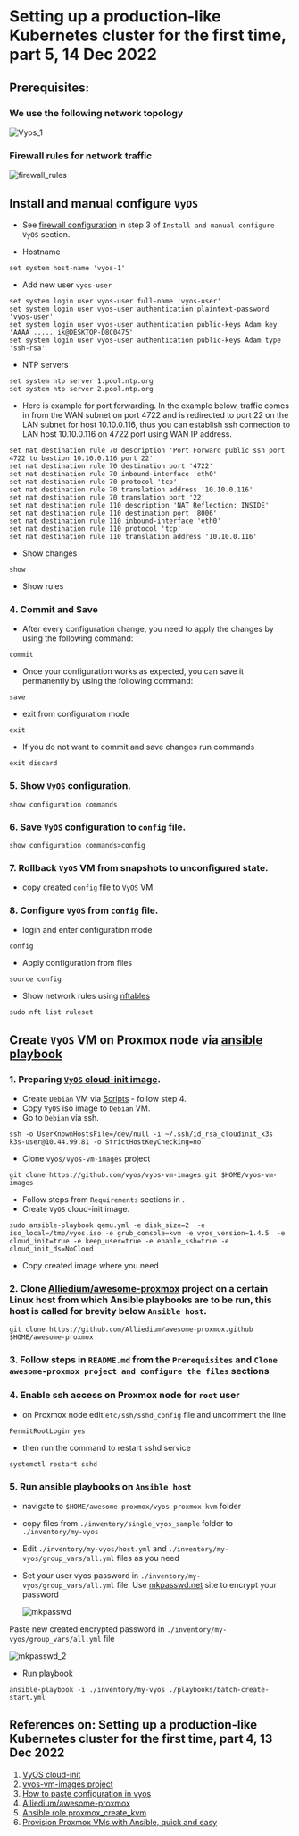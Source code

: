 # Setting up a production-like Kubernetes cluster for the first time, part 5, 14 Dec 2022

  ## Prerequisites: ##

  ### We use the following network topology
  ![Vyos_1](../38_setting_up_production_like_kubernetes_cluster_part_3_13-dec-2022/images/Vyos_1.png)

  ### Firewall rules for network traffic

  ![firewall_rules](../38_setting_up_production_like_kubernetes_cluster_part_3_13-dec-2022/images/firewall_rules.png)
  
  ## Install and manual configure `VyOS`
  
  * See [firewall configuration](../38_setting_up_production_like_kubernetes_cluster_part_3_13-dec-2022/README.md) in step 3 of `Install and manual configure VyOS` section.
   
  * Hostname
  
  ```
  set system host-name 'vyos-1'
  ```
  * Add new user `vyos-user`
  
  ```
  set system login user vyos-user full-name 'vyos-user'
  set system login user vyos-user authentication plaintext-password 'vyos-user'
  set system login user vyos-user authentication public-keys Adam key 'AAAA ..... ik@DESKTOP-D8C0475'
  set system login user vyos-user authentication public-keys Adam type 'ssh-rsa'
  ```

  * NTP servers
  
  ```
  set system ntp server 1.pool.ntp.org
  set system ntp server 2.pool.ntp.org
  ```

  * Here is example for port forwarding. In the example below, traffic comes in from the WAN subnet on port 4722 and is redirected to port 22 on the LAN subnet for host 10.10.0.116, thus you can establish ssh connection  to LAN host 10.10.0.116 on 4722 port using WAN IP address.
  
  ```
  set nat destination rule 70 description 'Port Forward public ssh port 4722 to bastion 10.10.0.116 port 22'
  set nat destination rule 70 destination port '4722'
  set nat destination rule 70 inbound-interface 'eth0'
  set nat destination rule 70 protocol 'tcp'
  set nat destination rule 70 translation address '10.10.0.116'
  set nat destination rule 70 translation port '22'
  set nat destination rule 110 description 'NAT Reflection: INSIDE'
  set nat destination rule 110 destination port '8006'
  set nat destination rule 110 inbound-interface 'eth0'
  set nat destination rule 110 protocol 'tcp'
  set nat destination rule 110 translation address '10.10.0.116'
  ```

  * Show changes
  
  ```
  show
  ```

  * Show rules

  ### 4. Commit and Save

  * After every configuration change, you need to apply the changes by using the following command:

  ```
  commit
  ```

  * Once your configuration works as expected, you can save it permanently by using the following command:
  
  ```
  save
  ```

  * exit from configuration mode
  
  ```
  exit
  ```

  * If you do not want to commit and save changes run commands
  
  ```
  exit discard
  ```

  ### 5. Show `VyOS` configuration.

  ```
  show configuration commands
  ```

  ### 6. Save `VyOS` configuration to `config` file.

  ```
  show configuration commands>config
  ```

  ### 7. Rollback `VyOS` VM from snapshots to unconfigured state.
  * copy created `config` file to `VyOS` VM 

  ### 8. Configure  `VyOS` from `config` file.

  * login and enter configuration mode
  
  ```
  config
  ```

  * Apply configuration from files
  
  ```
  source config
  ```

  * Show network rules using [nftables](https://wiki.nftables.org/wiki-nftables/index.php/Quick_reference-nftables_in_10_minutes)
  
  ```
  sudo nft list ruleset
  ```

## Create `VyOS` VM on Proxmox node via [ansible playbook](https://github.com/Alliedium/awesome-proxmox)
  
  ### 1. Preparing [`VyOS` cloud-init image](https://github.com/vyos/vyos-vm-images).

  * Create `Debian` VM via [Scripts](../29_k8s_setting_up_k3s_prod_like_configuring_opnsense_creating_k3s_nodes_part_2_10-nov-2022/README.md#4-use-these-awesome-linux-configtreemasterproxmox7cloud-init-scripts-for-create-vms-on-proxmox-read-the-readme-before-using-these-scripts-copy-the-configuration-and-adjust-it-to-match-your-case) - follow step 4.
  * Copy `VyOS` iso image to `Debian` VM.
  * Go to `Debian` via ssh.
  
  ```
  ssh -o UserKnownHostsFile=/dev/null -i ~/.ssh/id_rsa_cloudinit_k3s k3s-user@10.44.99.81 -o StrictHostKeyChecking=no
  ```
  
  * Clone `vyos/vyos-vm-images` project
  
  ```
  git clone https://github.com/vyos/vyos-vm-images.git $HOME/vyos-vm-images
  ```

  * Follow steps from `Requirements` sections in .
  * Create `VyOS` cloud-init image.
  
  ```
  sudo ansible-playbook qemu.yml -e disk_size=2  -e iso_local=/tmp/vyos.iso -e grub_console=kvm -e vyos_version=1.4.5  -e cloud_init=true -e keep_user=true -e enable_ssh=true -e cloud_init_ds=NoCloud
  ```
  * Copy created image where you need
  
  ### 2. Clone [Alliedium/awesome-proxmox](https://github.com/Alliedium/awesome-proxmox/tree/main/vyos-proxmox-kvm) project on a certain Linux host from which Ansible playbooks are to be run, this host is called for brevity below `Ansible host`.

  ```
  git clone https://github.com/Alliedium/awesome-proxmox.github $HOME/awesome-proxmox
  ```

  ### 3. Follow steps in `README.md` from the `Prerequisites` and `Clone awesome-proxmox project and configure the files` sections

  ### 4. Enable ssh access on Proxmox node for `root` user
  * on Proxmox node edit `etc/ssh/sshd_config` file and uncomment the line
  
  ```
  PermitRootLogin yes
  ```

  * then run the command to restart sshd service
  
  ```
  systemctl restart sshd
  ```

  ### 5. Run ansible playbooks on `Ansible host`
  
  * navigate to `$HOME/awesome-proxmox/vyos-proxmox-kvm` folder
  * copy files from `./inventory/single_vyos_sample` folder to `./inventory/my-vyos`
  * Edit `./inventory/my-vyos/host.yml` and `./inventory/my-vyos/group_vars/all.yml` files as you need
  * Set your user vyos password in `./inventory/my-vyos/group_vars/all.yml` file. Use [mkpasswd.net](https://www.mkpasswd.net/index.php) site to encrypt your password

    ![mkpasswd](./image/mkpasswd.png)

  Paste new created encrypted password in `./inventory/my-vyos/group_vars/all.yml` file

  ![mkpasswd_2](./image/mkpasswd_2.png)

  * Run playbook

  ```
  ansible-playbook -i ./inventory/my-vyos ./playbooks/batch-create-start.yml
  ```

 ## References on: Setting up a production-like Kubernetes cluster for the first time, part 4, 13 Dec 2022 ##

1. [VyOS cloud-init](https://docs.vyos.io/en/latest/automation/cloud-init.html)
2. [vyos-vm-images project](https://github.com/vyos/vyos-vm-images)
3. [How to paste configuration in vyos](https://forum.vyos.io/t/how-to-paste-configuration-in-vyos/612/5)
4. [Alliedium/awesome-proxmox](https://github.com/Alliedium/awesome-proxmox)
5. [Ansible role proxmox_create_kvm](https://github.com/UdelaRInterior/ansible-role-proxmox-create-kvm)
6. [Provision Proxmox VMs with Ansible, quick and easy](https://vectops.com/2020/01/provision-proxmox-vms-with-ansible-quick-and-easy/)